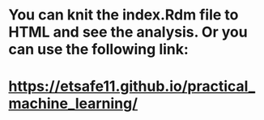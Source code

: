 # You can knit the index.Rdm file to HTML and see the analysis. Or you can use the following link:
# https://etsafe11.github.io/practical_machine_learning/
